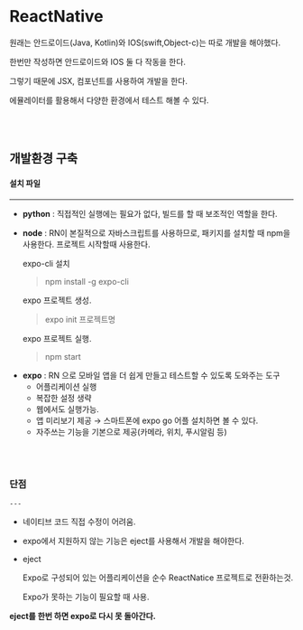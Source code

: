 <p><img alt="" src="https://velog.velcdn.com/images/isak9975/post/c2a8183c-3221-4bda-a008-83f54483ccbe/image.jpg" /></p>
<h1 id="reactnative">ReactNative</h1>
<p>원래는 안드로이드(Java, Kotlin)와 IOS(swift,Object-c)는 따로 개발을 해야했다.</p>
<p>한번만 작성하면 안드로이드와 IOS 둘 다 작동을 한다.</p>
<p>그렇기 때문에 JSX, 컴포넌트를 사용하여 개발을 한다.</p>
<p>에뮬레이터를 활용해서 다양한 환경에서 테스트 해볼 수 있다.</p>
<p><br /><br /></p>
<h2 id="개발환경-구축">개발환경 구축</h2>
<h4 id="설치-파일">설치 파일</h4>
<hr />
<ul>
<li><strong>python</strong> : 직접적인 실행에는 필요가 없다, 빌드를 할 때 보조적인 역할을 한다.</li>
</ul>
<ul>
<li><p><strong>node</strong> : RN이 본질적으로 자바스크립트를 사용하므로, 패키지를 설치할 때 npm을 사용한다. 프로젝트 시작할때 사용한다.</p>
<p>  expo-cli 설치</p>
<blockquote>
<p>npm install -g expo-cli</p>
</blockquote>
<p>  expo 프로젝트 생성.</p>
<blockquote>
<p>expo init 프로젝트명</p>
</blockquote>
<p>  expo 프로젝트 실행.</p>
<blockquote>
<p>npm start</p>
</blockquote>
</li>
</ul>
<ul>
<li><strong>expo</strong> : RN 으로 모바일 앱을 더 쉽게 만들고 테스트할 수 있도록 도와주는 도구<ul>
<li>어플리케이션 실행</li>
<li>복잡한 설정 생략</li>
<li>웹에서도 실행가능.</li>
<li>앱 미리보기 제공 → 스마트폰에 expo go 어플 설치하면 볼 수 있다.</li>
<li>자주쓰는 기능을 기본으로 제공(카메라, 위치, 푸시알림 등)</li>
</ul>
</li>
</ul>
<p><br /><br /></p>
<h3 id="단점">단점</h3>
<pre><code>---</code></pre><ul>
<li><p>네이티브 코드 직접 수정이 어려움.</p>
</li>
<li><p>expo에서 지원하지 않는 기능은 eject를 사용해서 개발을 해야한다.</p>
</li>
<li><p>eject</p>
<p>  Expo로 구성되어 있는 어플리케이션을 순수 ReactNatice 프로젝트로 전환하는것.</p>
<p>  Expo가 못하는 기능이 필요할 때 사용.</p>
</li>
</ul>
<p><strong>eject를 한번 하면 expo로 다시 못 돌아간다.</strong></p>